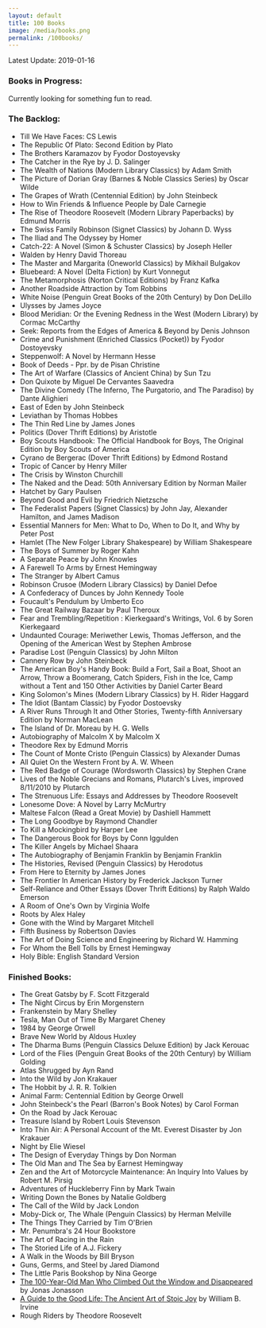 ```yaml
---
layout: default
title: 100 Books
image: /media/books.png
permalink: /100books/
---
```


Latest Update: 2019-01-16

### Books in Progress:

Currently looking for something fun to read. 

### The Backlog:

*  Till We Have Faces: CS Lewis
*  The Republic Of Plato: Second Edition by Plato
*  The Brothers Karamazov by Fyodor Dostoyevsky
*  The Catcher in the Rye by J. D. Salinger
*  The Wealth of Nations (Modern Library Classics) by Adam Smith
*  The Picture of Dorian Gray (Barnes & Noble Classics Series) by Oscar Wilde
*  The Grapes of Wrath (Centennial Edition) by John Steinbeck
*  How to Win Friends & Influence People by Dale Carnegie
*  The Rise of Theodore Roosevelt (Modern Library Paperbacks) by Edmund Morris
*  The Swiss Family Robinson (Signet Classics) by Johann D. Wyss
*  The Iliad and The Odyssey by Homer
*  Catch-22: A Novel (Simon & Schuster Classics) by Joseph Heller
*  Walden by Henry David Thoreau
*  The Master and Margarita (Oneworld Classics) by Mikhail Bulgakov
*  Bluebeard: A Novel (Delta Fiction) by Kurt Vonnegut
*  The Metamorphosis (Norton Critical Editions) by Franz Kafka
*  Another Roadside Attraction by Tom Robbins
*  White Noise (Penguin Great Books of the 20th Century) by Don DeLillo
*  Ulysses by James Joyce
*  Blood Meridian: Or the Evening Redness in the West (Modern Library) by Cormac McCarthy
*  Seek: Reports from the Edges of America & Beyond by Denis Johnson
*  Crime and Punishment (Enriched Classics (Pocket)) by Fyodor Dostoyevsky
*  Steppenwolf: A Novel by Hermann Hesse
*  Book of Deeds - Ppr. by de Pisan Christine
*  The Art of Warfare (Classics of Ancient China) by Sun Tzu
*  Don Quixote by Miguel De Cervantes Saavedra
*  The Divine Comedy (The Inferno, The Purgatorio, and The Paradiso) by Dante Alighieri
*  East of Eden by John Steinbeck
*  Leviathan by Thomas Hobbes
*  The Thin Red Line by James Jones
*  Politics (Dover Thrift Editions) by Aristotle
*  Boy Scouts Handbook: The Official Handbook for Boys, The Original Edition by Boy Scouts of America
*  Cyrano de Bergerac (Dover Thrift Editions) by Edmond Rostand
*  Tropic of Cancer by Henry Miller
*  The Crisis by Winston Churchill
*  The Naked and the Dead: 50th Anniversary Edition by Norman Mailer
*  Hatchet by Gary Paulsen
*  Beyond Good and Evil by Friedrich Nietzsche
*  The Federalist Papers (Signet Classics) by John Jay, Alexander Hamilton, and James Madison
*  Essential Manners for Men: What to Do, When to Do It, and Why by Peter Post
*  Hamlet (The New Folger Library Shakespeare) by William Shakespeare
*  The Boys of Summer by Roger Kahn
*  A Separate Peace by John Knowles
*  A Farewell To Arms by Ernest Hemingway
*  The Stranger by Albert Camus
*  Robinson Crusoe (Modern Library Classics) by Daniel Defoe
*  A Confederacy of Dunces by John Kennedy Toole
*  Foucault's Pendulum by Umberto Eco
*  The Great Railway Bazaar by Paul Theroux
*  Fear and Trembling/Repetition : Kierkegaard's Writings, Vol. 6 by Soren Kierkegaard
*  Undaunted Courage: Meriwether Lewis, Thomas Jefferson, and the Opening of the American West by Stephen Ambrose
*  Paradise Lost (Penguin Classics) by John Milton
*  Cannery Row by John Steinbeck
*  The American Boy's Handy Book: Build a Fort, Sail a Boat, Shoot an Arrow, Throw a Boomerang, Catch Spiders, Fish in the Ice, Camp without a Tent and 150 Other Activities by Daniel Carter Beard
*  King Solomon's Mines (Modern Library Classics) by H. Rider Haggard
*  The Idiot (Bantam Classic) by Fyodor Dostoevsky
*  A River Runs Through It and Other Stories, Twenty-fifth Anniversary Edition by Norman MacLean
*  The Island of Dr. Moreau by H. G. Wells
*  Autobiography of Malcolm X by Malcolm X
*  Theodore Rex by Edmund Morris
*  The Count of Monte Cristo (Penguin Classics) by Alexander Dumas
*  All Quiet On the Western Front by A. W. Wheen
*  The Red Badge of Courage (Wordsworth Classics) by Stephen Crane
*  Lives of the Noble Grecians and Romans, Plutarch's Lives, improved 8/11/2010 by Plutarch
*  The Strenuous Life: Essays and Addresses by Theodore Roosevelt
*  Lonesome Dove: A Novel by Larry McMurtry
*  Maltese Falcon (Read a Great Movie) by Dashiell Hammett
*  The Long Goodbye by Raymond Chandler
*  To Kill a Mockingbird by Harper Lee
*  The Dangerous Book for Boys by Conn Iggulden
*  The Killer Angels by Michael Shaara
*  The Autobiography of Benjamin Franklin by Benjamin Franklin
*  The Histories, Revised (Penguin Classics) by Herodotus
*  From Here to Eternity by James Jones
*  The Frontier In American History by Frederick Jackson Turner
*  Self-Reliance and Other Essays (Dover Thrift Editions) by Ralph Waldo Emerson
*  A Room of One's Own by Virginia Wolfe
*  Roots by Alex Haley
*  Gone with the Wind by Margaret Mitchell 
*  Fifth Business by Robertson Davies
*  The Art of Doing Science and Engineering by Richard W. Hamming
*  For Whom the Bell Tolls by Ernest Hemingway
*  Holy Bible: English Standard Version


### Finished Books:

* The Great Gatsby by F. Scott Fitzgerald
* The Night Circus by Erin Morgenstern
* Frankenstein by Mary Shelley
* Tesla, Man Out of Time By Margaret Cheney
* 1984 by George Orwell
* Brave New World by Aldous Huxley
* The Dharma Bums (Penguin Classics Deluxe Edition) by Jack Kerouac
* Lord of the Flies (Penguin Great Books of the 20th Century) by William Golding
* Atlas Shrugged by Ayn Rand
* Into the Wild by Jon Krakauer
* The Hobbit by J. R. R. Tolkien
* Animal Farm: Centennial Edition by George Orwell
* John Steinbeck's the Pearl (Barron's Book Notes) by Carol Forman
* On the Road by Jack Kerouac
* Treasure Island by Robert Louis Stevenson 
* Into Thin Air: A Personal Account of the Mt. Everest Disaster by Jon Krakauer
* Night by Elie Wiesel
* The Design of Everyday Things by Don Norman
* The Old Man and The Sea by Earnest Hemingway
* Zen and the Art of Motorcycle Maintenance: An Inquiry Into Values by Robert M. Pirsig
* Adventures of Huckleberry Finn by Mark Twain
* Writing Down the Bones by Natalie Goldberg
* The Call of the Wild by Jack London
* Moby-Dick or, The Whale (Penguin Classics) by Herman Melville
* The Things They Carried by Tim O'Brien
* Mr. Penumbra's 24 Hour Bookstore
* The Art of Racing in the Rain
* The Storied Life of A.J. Fickery
* A Walk in the Woods by Bill Bryson
* Guns, Germs, and Steel by Jared Diamond
* The Little Paris Bookshop by Nina George 
* [The 100-Year-Old Man Who Climbed Out the Window and Disappeared][1] by Jonas Jonasson
* [A Guide to the Good Life: The Ancient Art of Stoic Joy][2] by William B. Irvine
*  Rough Riders by Theodore Roosevelt


[1]:	https://www.amazon.com/100-Year-Old-Man-Climbed-Window-Disappeared/dp/1401324649
[2]:	https://www.amazon.com/gp/product/0195374614/ref=oh_aui_detailpage_o05_s00?ie=UTF8&psc=1